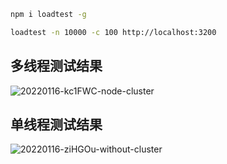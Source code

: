 ```bash
npm i loadtest -g
```

```bash
loadtest -n 10000 -c 100 http://localhost:3200
```

## 多线程测试结果

![20220116-kc1FWC-node-cluster](https://loremxuetengfei.oss-cn-beijing.aliyuncs.com/20220116-kc1FWC-node-cluster.png)

## 单线程测试结果

![20220116-ziHGOu-without-cluster](https://loremxuetengfei.oss-cn-beijing.aliyuncs.com/20220116-ziHGOu-without-cluster.png)
